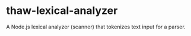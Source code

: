 # thaw-lexical-analyzer
A Node.js lexical analyzer (scanner) that tokenizes text input for a parser.
